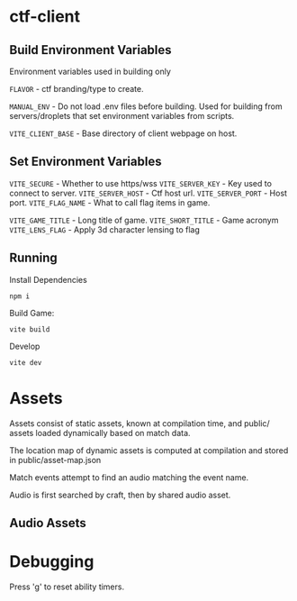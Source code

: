 # ctf-client


## Build Environment Variables

Environment variables used in building only

`FLAVOR` - ctf branding/type to create.

`MANUAL_ENV` - Do not load .env files before building.
Used for building from servers/droplets that set environment variables
from scripts.

`VITE_CLIENT_BASE` - Base directory of client webpage on host.

## Set Environment Variables

`VITE_SECURE` - Whether to use https/wss
`VITE_SERVER_KEY` - Key used to connect to server.
`VITE_SERVER_HOST` - Ctf host url.
`VITE_SERVER_PORT` - Host port.
`VITE_FLAG_NAME` - What to call flag items in game.

`VITE_GAME_TITLE` - Long title of game.
`VITE_SHORT_TITLE` - Game acronym
`VITE_LENS_FLAG` - Apply 3d character lensing to flag
## Running

Install Dependencies

`npm i`

Build Game:

`vite build`

Develop

`vite dev`



# Assets

Assets consist of static assets, known at compilation time, and public/ assets loaded dynamically
based on match data.

The location map of dynamic assets is computed at compilation and stored in public/asset-map.json

Match events attempt to find an audio matching the event name.

Audio is first searched by craft, then by shared audio asset.

## Audio Assets


# Debugging

Press 'g' to reset ability timers.